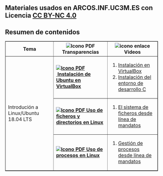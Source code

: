 ## Materiales usados en ARCOS.INF.UC3M.ES con Licencia [CC BY-NC 4.0](http://creativecommons.org/licenses/by-nc/4.0/) 


## Resumen de contenidos 

<html>
<div class="table-responsive">
    <table class="table table-bordered table-sm table-hover" border="1">
            <tr>
                <th class="col-4" style="width:33vh;">Tema</th>
                <th class="col-4" style="width:33vh;"><img src="https://aulaglobal.uc3m.es/theme/image.php/boost/core/1614226998/f/pdf-24" class="iconlarge activityicon" alt="Icono PDF" role="presentation"> Transparencias</th>
                <th class="col-4" style="width:33vh;"><img src="https://aulaglobal.uc3m.es/theme/image.php/boost/url/1615523185/icon" class="iconlarge activityicon" alt="icono enlace" role="presentation"> Videos</th>
            </tr>
            <tr>
                <td class="align-middle" rowspan="3">
                    Introdución a <br>Linux/Ubuntu 18.04 LTS
                </td>
                <td class="align-middle">
                    <b><a href="https://acaldero.github.io/uc3m_c/slides/clase_w0-ubuntu-instalacion.pdf"><img src="https://aulaglobal.uc3m.es/theme/image.php/boost/core/1614226998/f/pdf-24" class="iconlarge activityicon" alt="Icono PDF" role="presentation">&nbsp;<u>Instalación de Ubuntu en VirtualBox</u></a><u></u></b>
                </td>
                <td class="align-middle">
                    <ol>
                        <li> <a href="http://www.youtube.com/watch?embed=no&amp;v=MwfB9lnB0_A&amp;feature=related" target="_blank">Instalación en VirtualBox</a> </li>
                        <li> <a href="http://www.youtube.com/watch?embed=no&amp;v=0An_9Kcv62o&amp;feature=related" target="_blank">Instalación del entorno de desarrollo C</a></li>
                    </ol>
                </td>
            </tr>
            <tr>
                <td class="align-middle">
                    <b><a href="https://acaldero.github.io/uc3m_c/slides/clase_w0-ubuntu-fichydirs.pdf"><img src="https://aulaglobal.uc3m.es/theme/image.php/boost/core/1614226998/f/pdf-24" class="iconlarge activityicon" alt="Icono PDF" role="presentation">&nbsp;<u>Uso de ficheros y directorios en Linux</u> </a></b>
                </td>
                <td class="align-middle">
                    <ol>
                        <li> <a href="http://www.youtube.com/watch?embed=no&amp;v=2U5bJKUX_6s&amp;feature=related"
                                target="_blank">El sistema de ficheros desde línea de mandatos</a></li>
                    </ol>
                </td>
            </tr>
            <tr>
                <td class="align-middle">
                    <b><a href="https://acaldero.github.io/uc3m_c/slides/clase_w0-ubuntu-procesos.pdf"><img src="https://aulaglobal.uc3m.es/theme/image.php/boost/core/1614226998/f/pdf-24" class="iconlarge activityicon" alt="Icono PDF" role="presentation">&nbsp;<u>Uso de procesos en Linux</u> </a></b>
                </td>
                <td class="align-middle">
                    <ol>
                        <li>  <a href="http://www.youtube.com/watch?embed=no&amp;v=ym3BeppIE8I&amp;feature=related" target="_blank">Gestión de procesos desde línea de mandatos </a></li>
                    </ol>
                </td>
            </tr>
        </tbody>
    </table>
</div>
</html>


